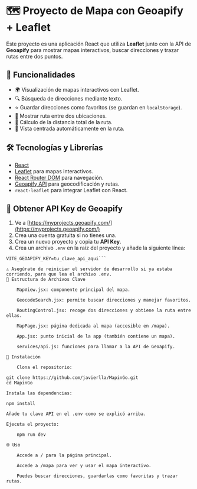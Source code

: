 # 🗺️ Proyecto de Mapa con Geoapify + Leaflet

Este proyecto es una aplicación React que utiliza **Leaflet** junto con la API de **Geoapify** para mostrar mapas interactivos, buscar direcciones y trazar rutas entre dos puntos.

## 📌 Funcionalidades

- 🌍 Visualización de mapas interactivos con Leaflet.
- 🔍 Búsqueda de direcciones mediante texto.
- ⭐ Guardar direcciones como favoritos (se guardan en `localStorage`).
- 📍 Mostrar ruta entre dos ubicaciones.
- 📏 Cálculo de la distancia total de la ruta.
- 🧭 Vista centrada automáticamente en la ruta.

## 🛠️ Tecnologías y Librerías

- [React](https://reactjs.org/)
- [Leaflet](https://leafletjs.com/) para mapas interactivos.
- [React Router DOM](https://reactrouter.com/) para navegación.
- [Geoapify API](https://www.geoapify.com/) para geocodificación y rutas.
- `react-leaflet` para integrar Leaflet con React.

## 🔐 Obtener API Key de Geoapify

1. Ve a [https://myprojects.geoapify.com/](https://myprojects.geoapify.com/)
2. Crea una cuenta gratuita si no tienes una.
3. Crea un nuevo proyecto y copia tu **API Key**.
4. Crea un archivo `.env` en la raíz del proyecto y añade la siguiente línea:

```env
VITE_GEOAPIFY_KEY=tu_clave_api_aqui```

⚠️ Asegúrate de reiniciar el servidor de desarrollo si ya estaba corriendo, para que lea el archivo .env.
📁 Estructura de Archivos Clave

    MapView.jsx: componente principal del mapa.

    GeocodeSearch.jsx: permite buscar direcciones y manejar favoritos.

    RoutingControl.jsx: recoge dos direcciones y obtiene la ruta entre ellas.

    MapPage.jsx: página dedicada al mapa (accesible en /mapa).

    App.jsx: punto inicial de la app (también contiene un mapa).

    services/api.js: funciones para llamar a la API de Geoapify.

🚀 Instalación

    Clona el repositorio:

git clone https://github.com/javierlla/MapinGo.git
cd MapinGo

Instala las dependencias:

npm install

Añade tu clave API en el .env como se explicó arriba.

Ejecuta el proyecto:

    npm run dev

🌐 Uso

    Accede a / para la página principal.

    Accede a /mapa para ver y usar el mapa interactivo.

    Puedes buscar direcciones, guardarlas como favoritas y trazar rutas.

